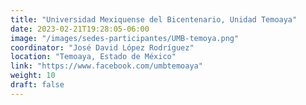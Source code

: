 ```yaml
---
title: "Universidad Mexiquense del Bicentenario, Unidad Temoaya"
date: 2023-02-21T19:28:05-06:00
image: "/images/sedes-participantes/UMB-temoya.png"
coordinator: "José David López Rodríguez" 
location: "Temoaya, Estado de México"
link: "https://www.facebook.com/umbtemoaya"
weight: 10
draft: false
---
```


